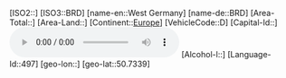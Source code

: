 ﻿---
location: [50.7339,]
type: Country
tags:
- geo/Country

SpocWebEntityId: 59064
isDeleted: false
confidential: public

---
[ISO2::]
[ISO3::BRD]
[name-en::West Germany]
[name-de::BRD]
[Area-Total::]
[Area-Land::]
[Continent::[Europe](geo/Continent/Europe.md)]
[VehicleCode::D]
[Capital-Id::]
![Anthem-Germany](xLarge/National-Anthem/Anthem-Germany.mp3)
[Alcohol-l::]
[Language-Id::497]
[geo-lon::]
[geo-lat::50.7339]

